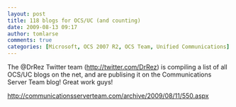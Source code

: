 ```yaml
---
layout: post
title: 118 blogs for OCS/UC (and counting)
date: 2009-08-13 09:17
author: tomlarse
comments: true
categories: [Microsoft, OCS 2007 R2, OCS Team, Unified Communications]
---
```

The @DrRez Twitter team (<a href="http://twitter.com/DrRez">http://twitter.com/DrRez</a>) is compiling a list of all OCS/UC blogs on the net, and are publising it on the Communications Server Team blog! Great work guys!

<a href="http://communicationsserverteam.com/archive/2009/08/11/550.aspx" target="_blank">http://communicationsserverteam.com/archive/2009/08/11/550.aspx</a>
